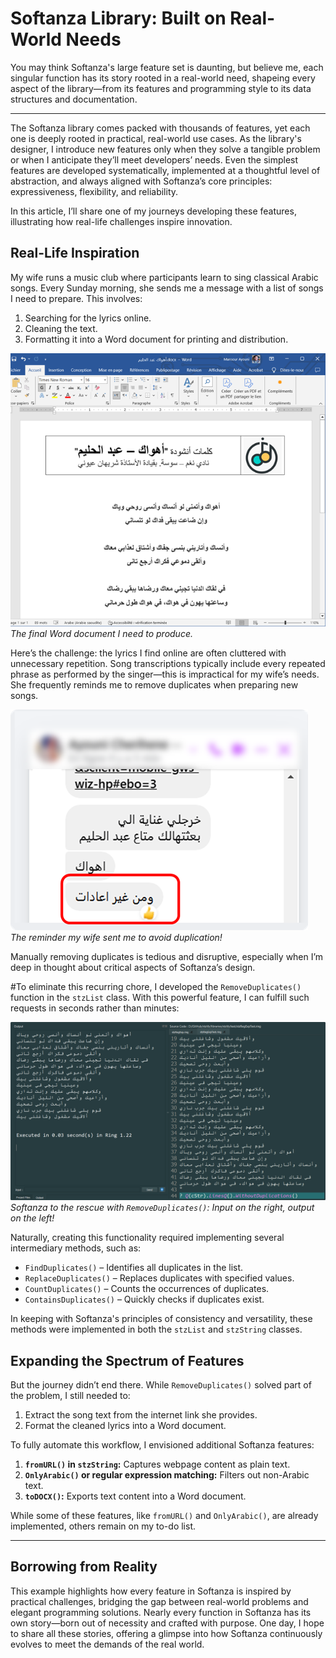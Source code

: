 # Softanza Library: Built on Real-World Needs  

You may think Softanza's large feature set is daunting, but believe me, each singular function has its story rooted in a real-world need, shapeing every aspect of the library—from its features and programming style to its data structures and documentation.  

---

The Softanza library comes packed with thousands of features, yet each one is deeply rooted in practical, real-world use cases. As the library's designer, I introduce new features only when they solve a tangible problem or when I anticipate they’ll meet developers’ needs. Even the simplest features are developed systematically, implemented at a thoughtful level of abstraction, and always aligned with Softanza’s core principles: expressiveness, flexibility, and reliability.

In this article, I’ll share one of my journeys developing these features, illustrating how real-life challenges inspire innovation.


## Real-Life Inspiration

My wife runs a music club where participants learn to sing classical Arabic songs. Every Sunday morning, she sends me a message with a list of songs I need to prepare. This involves:
1. Searching for the lyrics online.
2. Cleaning the text.
3. Formatting it into a Word document for printing and distribution.

![A word document containing the lyrics of an Arabic song](../images/stz-word-doc-arabic-song.png)
*The final Word document I need to produce.*

Here’s the challenge: the lyrics I find online are often cluttered with unnecessary repetition. Song transcriptions typically include every repeated phrase as performed by the singer—this is impractical for my wife’s needs. She frequently reminds me to remove duplicates when preparing new songs.

![A message reminding me to remove duplicates](../images/stz-message-to-transcribe-a-song.png)
*The reminder my wife sent me to avoid duplication!*

Manually removing duplicates is tedious and disruptive, especially when I’m deep in thought about critical aspects of Softanza’s design.


#To eliminate this recurring chore, I developed the `RemoveDuplicates()` function in the `stzList` class. With this powerful feature, I can fulfill such requests in seconds rather than minutes:  

![Softanza RemoveDuplicates() in action](../images/stz-remove-dupplicates-arabic-song.png)  
*Softanza to the rescue with `RemoveDuplicates()`: Input on the right, output on the left!*  

Naturally, creating this functionality required implementing several intermediary methods, such as:  
- `FindDuplicates()` – Identifies all duplicates in the list.  
- `ReplaceDuplicates()` – Replaces duplicates with specified values.  
- `CountDuplicates()` – Counts the occurrences of duplicates.  
- `ContainsDuplicates()` – Quickly checks if duplicates exist.  

In keeping with Softanza's principles of consistency and versatility, these methods were implemented in both the `stzList` and `stzString` classes.  

## Expanding the Spectrum of Features  

But the journey didn’t end there. While `RemoveDuplicates()` solved part of the problem, I still needed to:
1. Extract the song text from the internet link she provides.
2. Format the cleaned lyrics into a Word document.

To fully automate this workflow, I envisioned additional Softanza features:

1. **`fromURL()` in `stzString`:** Captures webpage content as plain text.
2. **`OnlyArabic()` or regular expression matching:** Filters out non-Arabic text.
3. **`toDOCX()`:** Exports text content into a Word document.

While some of these features, like `fromURL()` and `OnlyArabic()`, are already implemented, others remain on my to-do list.

---

## Borrowing from Reality  

This example highlights how every feature in Softanza is inspired by practical challenges, bridging the gap between real-world problems and elegant programming solutions. Nearly every function in Softanza has its own story—born out of necessity and crafted with purpose. One day, I hope to share all these stories, offering a glimpse into how Softanza continuously evolves to meet the demands of the real world.